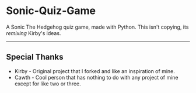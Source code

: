 # Sonic-Quiz-Game
A Sonic The Hedgehog quiz game, made with Python. This isn't copying, its *remixing* Kirby's ideas.

--------------------
Special Thanks
--------------------
- Kirby - Original project that I forked and like an inspiration of mine.
- Cawth - Cool person that has nothing to do with any project of mine except for like two or three.
